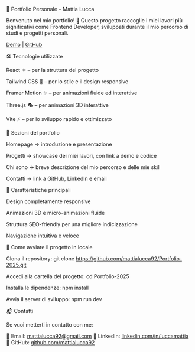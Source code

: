📌 Portfolio Personale – Mattia Lucca

Benvenuto nel mio portfolio! 🚀
Questo progetto raccoglie i miei lavori più significativi come Frontend Developer, sviluppati durante il mio percorso di studi e progetti personali.

[Demo](https://mattialucca92.github.io/Portfolio-2025/) | [GitHub](https://github.com/mattialucca92/Portfolio-2025)

🛠️ Tecnologie utilizzate

React ⚛️ – per la struttura del progetto

Tailwind CSS 🎨 – per lo stile e il design responsive

Framer Motion ✨ – per animazioni fluide ed interattive

Three.js 🎭 – per animazioni 3D interattive

Vite ⚡ – per lo sviluppo rapido e ottimizzato

📂 Sezioni del portfolio

Homepage → introduzione e presentazione

Progetti → showcase dei miei lavori, con link a demo e codice

Chi sono → breve descrizione del mio percorso e delle mie skill

Contatti → link a GitHub, LinkedIn e email

🌟 Caratteristiche principali

Design completamente responsive

Animazioni 3D e micro-animazioni fluide

Struttura SEO-friendly per una migliore indicizzazione

Navigazione intuitiva e veloce

🚀 Come avviare il progetto in locale

Clona il repository:
git clone https://github.com/mattialucca92/Portfolio-2025.git

Accedi alla cartella del progetto:
cd Portfolio-2025

Installa le dipendenze:
npm install

Avvia il server di sviluppo:
npm run dev

📬 Contatti

Se vuoi metterti in contatto con me:

📧 Email: mattialucca92@gmail.com
💼 LinkedIn: [linkedin.com/in/luccamattia](https://www.linkedin.com/in/luccamattia/)
🐙 GitHub: [github.com/mattialucca92](https://github.com/mattialucca92)